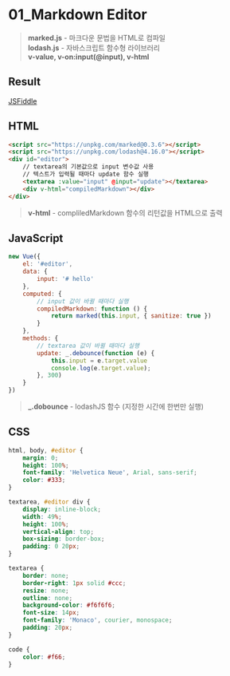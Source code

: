# 01_Markdown Editor

> **marked.js** - 마크다운 문법을 HTML로 컴파일<br>
> **lodash.js** - 자바스크립트 함수형 라이브러리<br>
> **v-value, v-on:input(@input), v-html**

## Result
<a target="_blank" href="https://jsfiddle.net/chrisvfritz/0dzvcf4d">JSFiddle</a>

## HTML
```html
<script src="https://unpkg.com/marked@0.3.6"></script>
<script src="https://unpkg.com/lodash@4.16.0"></script>
<div id="editor">
    // textarea의 기본값으로 input 변수값 사용
    // 텍스트가 입력될 때마다 update 함수 실행
    <textarea :value="input" @input="update"></textarea>
    <div v-html="compiledMarkdown"></div>
</div>
```
> **v-html** - compliledMarkdown 함수의 리턴값을 HTML으로 출력
## JavaScript
```javascript
new Vue({
    el: '#editor',
    data: {
        input: '# hello'
    },
    computed: {
        // input 값이 바뀔 때마다 실행
        compiledMarkdown: function () {
            return marked(this.input, { sanitize: true })
        }
    },
    methods: {
        // textarea 값이 바뀔 때마다 실행
        update: _.debounce(function (e) {
            this.input = e.target.value
            console.log(e.target.value);
        }, 300)
    }
})
```
> **_.dobounce** - lodashJS 함수 (지정한 시간에 한번만 실행)
## CSS
```css
html, body, #editor {
    margin: 0;
    height: 100%;
    font-family: 'Helvetica Neue', Arial, sans-serif;
    color: #333;
}

textarea, #editor div {
    display: inline-block;
    width: 49%;
    height: 100%;
    vertical-align: top;
    box-sizing: border-box;
    padding: 0 20px;
}

textarea {
    border: none;
    border-right: 1px solid #ccc;
    resize: none;
    outline: none;
    background-color: #f6f6f6;
    font-size: 14px;
    font-family: 'Monaco', courier, monospace;
    padding: 20px;
}

code {
    color: #f66;
}
```